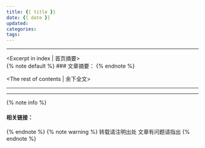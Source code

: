 ```yaml
---
title: {{ title }}
date: {{ date }}
updated: 
categories:
tags:
---
```

---
<Excerpt in index | 首页摘要>  
    {% note default %}
    ### 文章摘要：
    {% endnote %}
 <!-- more -->
<The rest of contents | 余下全文>
***
<!-- 内容 -->
***
{% note info %} 
 #### 相关链接：
 []()
{% endnote %}
{% note warning %} 
 转载请注明出处 
 文章有问题请指出
{% endnote %}